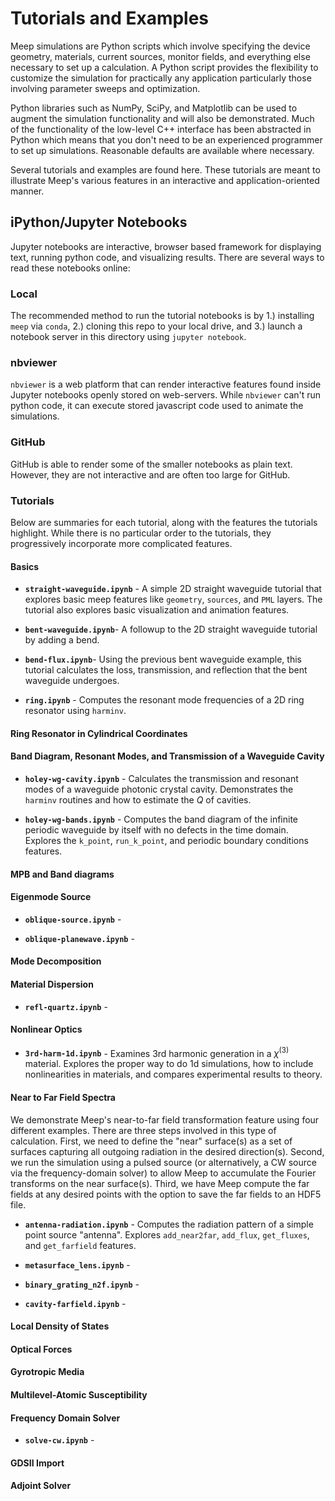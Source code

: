 # Tutorials and Examples

Meep simulations are Python scripts which involve specifying the device geometry, materials, current sources, monitor fields, and everything else necessary to set up a calculation. A Python script provides the flexibility to customize the simulation for practically any application particularly those involving parameter sweeps and optimization.

Python libraries such as NumPy, SciPy, and Matplotlib can be used to augment the simulation functionality and will also be demonstrated. Much of the functionality of the low-level C++ interface has been abstracted in Python which means that you don't need to be an experienced programmer to set up simulations. Reasonable defaults are available where necessary.

Several tutorials and examples are found here. These tutorials are meant to illustrate Meep's various features in an interactive and application-oriented manner. 

## iPython/Jupyter Notebooks

Jupyter notebooks are interactive, browser based framework for displaying text, running python code, and visualizing results. There are several ways to read these notebooks online:

### Local

The recommended method to run the tutorial notebooks is by 1.) installing `meep` via `conda`, 2.) cloning this repo to your local drive, and 3.) launch a notebook server in this directory using `jupyter notebook`.

### nbviewer

`nbviewer` is a web platform that can render interactive features found inside Jupyter notebooks openly stored on web-servers. While `nbviewer` can't run python code, it can execute stored javascript code used to animate the simulations. 

### GitHub

GitHub is able to render some of the smaller notebooks as plain text. However, they are not interactive and are often too large for GitHub.

### Tutorials

Below are summaries for each tutorial, along with the features the tutorials highlight. While there is no particular order to the tutorials, they progressively incorporate more complicated features.

#### Basics 

* __`straight-waveguide.ipynb`__ -
A simple 2D straight waveguide tutorial that explores basic meep features like `geometry`, `sources`, and `PML` layers. The tutorial also explores basic visualization and animation features.

* __`bent-waveguide.ipynb`__-
A followup to the 2D straight waveguide tutorial by adding a bend.

* __`bend-flux.ipynb`__-
Using the previous bent waveguide example, this tutorial calculates the loss, transmission, and reflection that the bent waveguide undergoes.

* __`ring.ipynb`__ -
Computes the resonant mode frequencies of a 2D ring resonator using `harminv`.

#### Ring Resonator in Cylindrical Coordinates

#### Band Diagram, Resonant Modes, and Transmission of a Waveguide Cavity

* __`holey-wg-cavity.ipynb`__ -
Calculates the transmission and resonant modes of a waveguide photonic crystal cavity. Demonstrates the `harminv` routines and how to estimate the $Q$ of cavities.

* __`holey-wg-bands.ipynb`__ - 
Computes the band diagram of the infinite periodic waveguide by itself with no defects in the time domain. Explores the `k_point`, `run_k_point`, and periodic boundary conditions features.

#### MPB and Band diagrams

#### Eigenmode Source

* __`oblique-source.ipynb`__ -

* __`oblique-planewave.ipynb`__ -


#### Mode Decomposition

#### Material Dispersion

* __`refl-quartz.ipynb`__ -

#### Nonlinear Optics

* __`3rd-harm-1d.ipynb`__ - 
Examines 3rd harmonic generation in a $\chi^{(3)}$ material. Explores the proper way to do 1d simulations, how to include nonlinearities in materials, and compares experimental results to theory.

#### Near to Far Field Spectra

We demonstrate Meep's near-to-far field transformation feature using four different examples. There are three steps involved in this type of calculation. First, we need to define the "near" surface(s) as a set of surfaces capturing all outgoing radiation in the desired direction(s). Second, we run the simulation using a pulsed source (or alternatively, a CW source via the frequency-domain solver) to allow Meep to accumulate the Fourier transforms on the near surface(s). Third, we have Meep compute the far fields at any desired points with the option to save the far fields to an HDF5 file.

* __`antenna-radiation.ipynb`__ - 
Computes the radiation pattern of a simple point source "antenna". Explores `add_near2far`, `add_flux`, `get_fluxes`, and `get_farfield` features.

* __`metasurface_lens.ipynb`__ -

* __`binary_grating_n2f.ipynb`__ -

* __`cavity-farfield.ipynb`__ -

#### Local Density of States

#### Optical Forces

#### Gyrotropic Media

#### Multilevel-Atomic Susceptibility

#### Frequency Domain Solver

* __`solve-cw.ipynb`__ -

#### GDSII Import

#### Adjoint Solver

